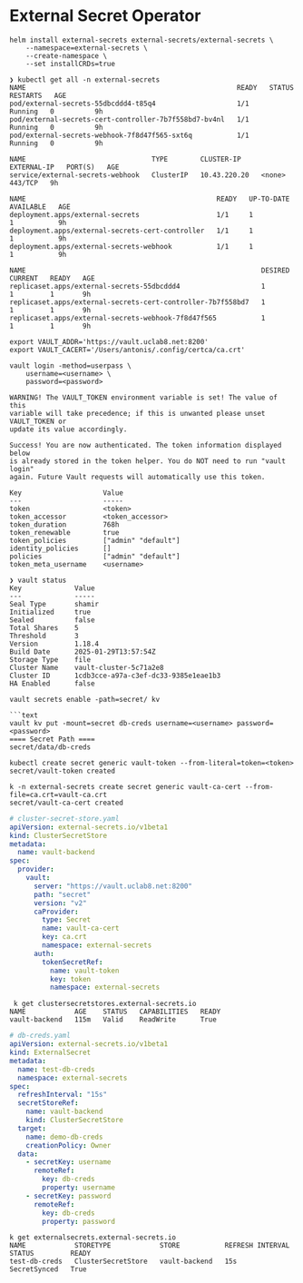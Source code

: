 # External Secret Operator

```text
helm install external-secrets external-secrets/external-secrets \
    --namespace=external-secrets \
    --create-namespace \
    --set installCRDs=true
```

```text
❯ kubectl get all -n external-secrets
NAME                                                    READY   STATUS    RESTARTS   AGE
pod/external-secrets-55dbcddd4-t85q4                    1/1     Running   0          9h
pod/external-secrets-cert-controller-7b7f558bd7-bv4nl   1/1     Running   0          9h
pod/external-secrets-webhook-7f8d47f565-sxt6q           1/1     Running   0          9h

NAME                               TYPE        CLUSTER-IP     EXTERNAL-IP   PORT(S)   AGE
service/external-secrets-webhook   ClusterIP   10.43.220.20   <none>        443/TCP   9h

NAME                                               READY   UP-TO-DATE   AVAILABLE   AGE
deployment.apps/external-secrets                   1/1     1            1           9h
deployment.apps/external-secrets-cert-controller   1/1     1            1           9h
deployment.apps/external-secrets-webhook           1/1     1            1           9h

NAME                                                          DESIRED   CURRENT   READY   AGE
replicaset.apps/external-secrets-55dbcddd4                    1         1         1       9h
replicaset.apps/external-secrets-cert-controller-7b7f558bd7   1         1         1       9h
replicaset.apps/external-secrets-webhook-7f8d47f565           1         1         1       9h
```
```text
export VAULT_ADDR='https://vault.uclab8.net:8200'
export VAULT_CACERT='/Users/antonis/.config/certca/ca.crt'
```
```text
vault login -method=userpass \
    username=<username> \
    password=<password>

WARNING! The VAULT_TOKEN environment variable is set! The value of this
variable will take precedence; if this is unwanted please unset VAULT_TOKEN or
update its value accordingly.

Success! You are now authenticated. The token information displayed below
is already stored in the token helper. You do NOT need to run "vault login"
again. Future Vault requests will automatically use this token.

Key                    Value
---                    -----
token                  <token>
token_accessor         <token_accessor>
token_duration         768h
token_renewable        true
token_policies         ["admin" "default"]
identity_policies      []
policies               ["admin" "default"]
token_meta_username    <username>
```
```text
❯ vault status
Key             Value
---             -----
Seal Type       shamir
Initialized     true
Sealed          false
Total Shares    5
Threshold       3
Version         1.18.4
Build Date      2025-01-29T13:57:54Z
Storage Type    file
Cluster Name    vault-cluster-5c71a2e8
Cluster ID      1cdb3cce-a97a-c3ef-dc33-9385e1eae1b3
HA Enabled      false
```



```text
vault secrets enable -path=secret/ kv
```
```text
```text
vault kv put -mount=secret db-creds username=<username> password=<password>
==== Secret Path ====
secret/data/db-creds
```

```text
kubectl create secret generic vault-token --from-literal=token=<token>
secret/vault-token created
```

```text
k -n external-secrets create secret generic vault-ca-cert --from-file=ca.crt=vault-ca.crt
secret/vault-ca-cert created
```
```yaml
# cluster-secret-store.yaml
apiVersion: external-secrets.io/v1beta1
kind: ClusterSecretStore
metadata:
  name: vault-backend
spec:
  provider:
    vault:
      server: "https://vault.uclab8.net:8200"
      path: "secret"
      version: "v2"
      caProvider:
        type: Secret
        name: vault-ca-cert
        key: ca.crt
        namespace: external-secrets
      auth:
        tokenSecretRef:
          name: vault-token
          key: token
          namespace: external-secrets
```

```text
 k get clustersecretstores.external-secrets.io
NAME            AGE    STATUS   CAPABILITIES   READY
vault-backend   115m   Valid    ReadWrite      True
```


```yaml
# db-creds.yaml
apiVersion: external-secrets.io/v1beta1
kind: ExternalSecret
metadata:
  name: test-db-creds
  namespace: external-secrets
spec:
  refreshInterval: "15s"
  secretStoreRef:
    name: vault-backend
    kind: ClusterSecretStore
  target:
    name: demo-db-creds
    creationPolicy: Owner
  data:
    - secretKey: username
      remoteRef:
        key: db-creds
        property: username
    - secretKey: password
      remoteRef:
        key: db-creds
        property: password
```

```text
k get externalsecrets.external-secrets.io
NAME            STORETYPE            STORE           REFRESH INTERVAL   STATUS         READY
test-db-creds   ClusterSecretStore   vault-backend   15s                SecretSynced   True

```
